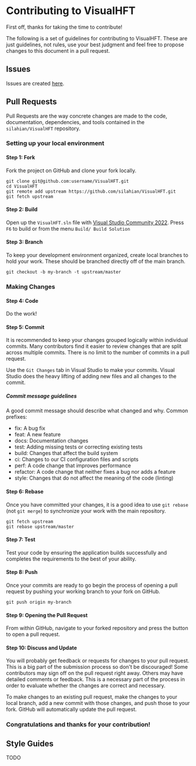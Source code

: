 # Contributing to VisualHFT

First off, thanks for taking the time to contribute!


The following is a set of guidelines for contributing to VisualHFT.
These are just guidelines, not rules, use your best judgment and feel free to
propose changes to this document in a pull request.

## Issues

Issues are created [here](https://github.com/silahian/VisualHFT/issues/).



## Pull Requests

Pull Requests are the way concrete changes are made to the code, documentation,
dependencies, and tools contained in the `silahian/VisualHFT` repository.

### Setting up your local environment
#### Step 1: Fork

Fork the project on GitHub and clone your fork locally.
```
git clone git@github.com:username/VisualHFT.git
cd VisualHFT
git remote add upstream https://github.com/silahian/VisualHFT.git
git fetch upstream
```
  #### Step 2: Build
  Open up the `VisualHFT.sln` file with [Visual Studio Community 2022](https://visualstudio.microsoft.com/vs/community/). Press `F6` to build or from the menu `Build/ Build Solution` 
  #### Step 3: Branch
To keep your development environment organized, create local branches to hold your work. These should be branched directly off of the main branch.
```
git checkout -b my-branch -t upstream/master
```
### Making Changes
#### Step 4: Code
Do the work!
#### Step 5: Commit
It is recommended to keep your changes grouped logically within individual commits. Many contributors find it easier to review changes that are split across multiple commits. There is no limit to the number of commits in a pull request.

Use the `Git Changes` tab in Visual Studio to make your commits. Visual Studio does the heavy lifting of adding new files and all changes to the commit. 
##### Commit message guidelines
A good commit message should describe what changed and why.
Common prefixes:

* fix: A bug fix
* feat: A new feature
* docs: Documentation changes
* test: Adding missing tests or correcting existing tests
* build: Changes that affect the build system
* ci: Changes to our CI configuration files and scripts
* perf: A code change that improves performance
* refactor: A code change that neither fixes a bug nor adds a feature
* style: Changes that do not affect the meaning of the code (linting)

#### Step 6: Rebase
Once you have committed your changes, it is a good idea to use `git rebase` (not `git merge`) to synchronize your work with the main repository.
```
git fetch upstream
git rebase upstream/master
```
#### Step 7: Test
Test your code by ensuring the application builds successfully and completes the requirements to the best of your ability. 

#### Step 8: Push
Once your commits are ready to go begin the process of opening a pull request by pushing your working branch to your fork on GitHub.

```
git push origin my-branch
```
#### Step 9: Opening the Pull Request
From within GitHub, navigate to your forked repository and press the button to open a pull request.

#### Step 10: Discuss and Update
You will probably get feedback or requests for changes to your pull request. This is a big part of the submission process so don't be discouraged! Some contributors may sign off on the pull request right away. Others may have detailed comments or feedback. This is a necessary part of the process in order to evaluate whether the changes are correct and necessary.

To make changes to an existing pull request, make the changes to your local branch, add a new commit with those changes, and push those to your fork. GitHub will automatically update the pull request.


### Congratulations and thanks for your contribution!

## Style Guides

TODO
